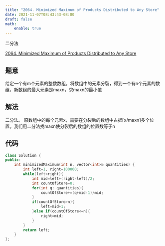 ```yaml
---
title: "2064. Minimized Maximum of Products Distributed to Any Store"
date: 2021-11-07T08:43:43-08:00
draft: false
math:
    enable: true
---
```

二分法
<!--more-->
[2064. Minimized Maximum of Products Distributed to Any Store](https://leetcode.com/problems/minimized-maximum-of-products-distributed-to-any-store/)
## 题意
给定一个有m个元素的整数数组，将数组中的元素分裂，得到一个有n个元素的数组，新数组的最大元素是maxn，求maxn的最小值

## 解法
二分法。
原数组中的每个元素x，需要在分裂后的数组中占据$\lceil$x/maxn$\rceil$多个位置。我们用二分法找maxn使分裂后的数组的位置数等于n

## 代码
```C++
class Solution {
public:
    int minimizedMaximum(int n, vector<int>& quantities) {
        int left=1, right=100000;
        while(left<right){
            int mid=left+(right-left)/2;
            int countOfStore=0;
            for(int q: quantities){
                countOfStore+=(q+mid-1)/mid;
            }
            if(countOfStore>n){
                left=mid+1;
            }else if(countOfStore<=n){
                right=mid;
            }
        }
        return left;
    }
};
```